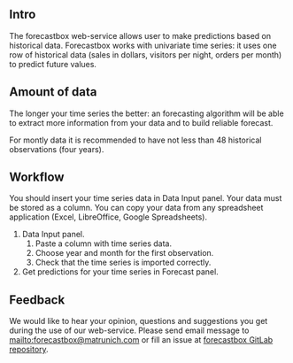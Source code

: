 ## Intro

The forecastbox web-service allows user to make predictions based on historical data. Forecastbox works with univariate time series: it uses one row of historical data (sales in dollars, visitors per night, orders per month) to predict future values.

## Amount of data

The longer your time series the better: an forecasting algorithm will be able to extract more information from your data and to build reliable forecast.

For montly data it is recommended to have not less than 48 historical observations (four years).

## Workflow

You should insert your time series data in Data Input panel. Your data must be stored as a column. You can copy your data from any spreadsheet application (Excel, LibreOffice, Google Spreadsheets).

1. Data Input panel.
    1. Paste a column with time series data.
    1. Choose year and month for the first observation.
    1. Check that the time series is imported correctly.
1. Get predictions for your time series in Forecast panel.
      
## Feedback

We would like to hear your opinion, questions and suggestions you get during the use of our web-service. Please send email message to [mailto:forecastbox@matrunich.com](forecastbox@matrunich.com) or fill an issue at [forecastbox GitLab repository](https://gitlab.com/rstatcons/forecastbox/issues/).
